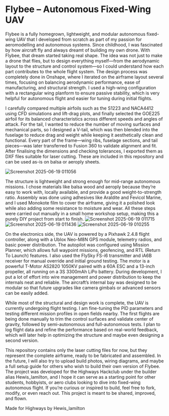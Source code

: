 
# Flybee – Autonomous Fixed-Wing UAV
Flybee is a fully homegrown, lightweight, and modular autonomous fixed-wing UAV that I developed from scratch as part of my passion for aeromodelling and autonomous systems. Since childhood, I was fascinated by how aircraft fly and always dreamt of building my own drone. With Flybee, that dream started taking real shape. The idea was not just to make a drone that flies, but to design everything myself—from the aerodynamic layout to the structure and control system—so I could understand how each part contributes to the whole flight system. The design process was completely done in Onshape, where I iterated on the airframe layout several times, focusing on balancing aerodynamic performance, ease of manufacturing, and structural strength. I used a high-wing configuration with a rectangular wing planform to ensure passive stability, which is very helpful for autonomous flight and easier for tuning during initial flights.

I carefully compared multiple airfoils such as the S1223 and NACA4412 using CFD simulations and lift-drag plots, and finally selected the GOE225 airfoil for its balanced characteristics across different speeds and angles of attack. For the tail, I wanted to reduce the number of moving surfaces and mechanical parts, so I designed a V-tail, which was then blended into the fuselage to reduce drag and weight while keeping it aesthetically clean and functional. Every part of the frame—wing ribs, fuselage sections, and tail pieces—was later transferred to Fusion 360 to validate alignment and fit. After finalising the dimensions and checking tolerances, I exported them as DXF files suitable for laser cutting. These are included in this repository and can be used as-is on balsa or aeroply sheets.

![Screenshot 2025-06-19 011056](https://github.com/user-attachments/assets/207d2889-4093-4902-bea2-a5c72f74eaf3)

The structure is lightweight and strong enough for mid-range autonomous missions. I chose materials like balsa wood and aeroply because they’re easy to work with, locally available, and provide a good weight-to-strength ratio. Assembly was done using adhesives like Araldite and Fevicol Marine, and I used Monokote film to cover the airframe, giving it a polished look while also adding some resistance to moisture and wear. All these steps were carried out manually in a small home workshop setup, making this a purely DIY project from start to finish.
![Screenshot 2025-06-19 011715](https://github.com/user-attachments/assets/887be61d-695a-4afe-8070-c3a9092114d7)
![Screenshot 2025-06-19 011436](https://github.com/user-attachments/assets/3993db41-95e0-49fb-8194-2ae9e4ccc1bc)
![Screenshot 2025-06-19 010255](https://github.com/user-attachments/assets/b4f3811b-5c4b-4524-9555-bc7038e6606e)

On the electronics side, the UAV is powered by a Pixhawk 2.4.8 flight controller, along with a Ublox Neo-M8N GPS module, telemetry radios, and basic power distribution. The autopilot was configured using Mission Planner, which allows full waypoint missions, geofencing, and RTL (Return To Launch) features. I also used the FlySky FS-i6 transmitter and iA6B receiver for manual override and initial ground testing. The motor is a powerful T-Motor AS2820 1050KV paired with a 60A ESC and a 13-inch propeller, all running on a 3S 3300mAh LiPo battery. During development, I put a lot of effort into wire management and power distribution to keep the internals neat and reliable. The aircraft’s internal bay was designed to be modular so that future upgrades like camera gimbals or advanced sensors can be easily added.

While most of the structural and design work is complete, the UAV is currently undergoing flight testing. I am fine-tuning the PID parameters and testing different mission profiles in open fields nearby. The first flights are being done manually to trim the control surfaces and validate center of gravity, followed by semi-autonomous and full-autonomous tests. I plan to log flight data and refine the performance based on real-world feedback, which will later help in optimizing the structure and maybe even designing a second version.


This repository contains only the laser cutting files for now, but they represent the complete airframe, ready to be fabricated and assembled. In the future, I will also try to upload build photos, wiring diagrams, and maybe a full setup guide for others who wish to build their own version of Flybee. The project was developed for the Highways Hackclub under the builder alias Hewis_lamilton, and I hope it can serve as a starting point for other students, hobbyists, or aero clubs looking to dive into fixed-wing autonomous flight. If you’re curious or inspired to build, feel free to fork, modify, or even reach out. This project is meant to be shared, improved, and flown.




Made for Highways by Hewis_lamilton 
